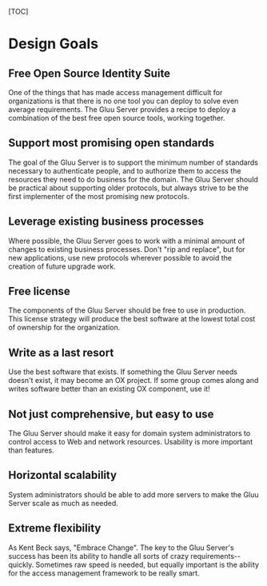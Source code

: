 [TOC]

# Design Goals

## Free Open Source Identity Suite

One of the things that has made access management difficult for
organizations is that there is no one tool you can deploy to solve even
average requirements. The Gluu Server provides a recipe to deploy a
combination of the best free open source tools, working together.

## Support most promising open standards

The goal of the Gluu Server is to support the minimum number of
standards necessary to authenticate people, and to authorize them to
access the resources they need to do business for the domain. The Gluu
Server should be practical about supporting older protocols, but always
strive to be the first implementer of the most promising new protocols.

## Leverage existing business processes

Where possible, the Gluu Server goes to work with a minimal amount 
of changes to existing business processes. Don't "rip and replace",
but for new applications, use new protocols wherever possible to 
avoid the creation of future upgrade work.

## Free license

The components of the Gluu Server should be free to use in production.
This license strategy will produce the best software at the lowest 
total cost of ownership for the organization.

## Write as a last resort 

Use the best software that exists. If something the Gluu Server needs
doesn't exist, it may become an OX project. If some group comes along and
writes software better than an existing OX component, use it!

## Not just comprehensive, but easy to use

The Gluu Server should make it easy for domain system administrators
to control access to Web and network resources. Usability is more
important than features.

## Horizontal scalability

System administrators should be able to add more servers to make the 
Gluu Server scale as much as needed.

## Extreme flexibility

As Kent Beck says, "Embrace Change". The key to the Gluu Server's success
has been its ability to handle all sorts of crazy requirements--quickly.
Sometimes raw speed is needed, but equally important is the ability for
the access management framework to be really smart.

